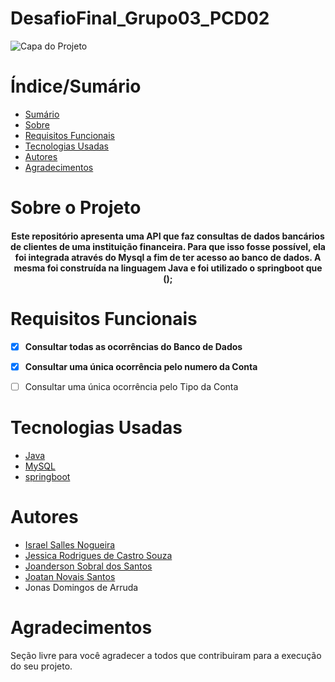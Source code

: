 # DesafioFinal_Grupo03_PCD02


![Capa do Projeto](https://cdn.pixabay.com/photo/2015/01/28/22/20/bookkeeping-615384_960_720.jpg)

# Índice/Sumário

* [Sumário](#índice/sumário)
* [Sobre](#sobre-o-projeto)
* [Requisitos Funcionais](#requisitos-funcionais)
* [Tecnologias Usadas](#tecnologias-usadas)
* [Autores](#autores)
* [Agradecimentos](#agradecimentos)

# Sobre o Projeto

<h4 align="center"> 
Este repositório apresenta uma API que faz consultas de dados bancários de clientes de uma instituição financeira. Para que isso fosse possível, ela foi integrada através do Mysql a fim de ter acesso ao banco de dados. A mesma foi construída na linguagem Java e foi utilizado o springboot que ();
</h4>


# Requisitos Funcionais 

- [x] **Consultar todas as ocorrências do Banco de Dados**
- [x] **Consultar uma única ocorrência pelo numero da Conta**
- [ ] Consultar uma única ocorrência pelo Tipo da Conta


# Tecnologias Usadas

- [Java](https://www.oracle.com/java/technologies/downloads/)
- [MySQL](https://dev.mysql.com/downloads/file/?id=507825)
- [springboot](https://start.spring.io)

# Autores

- [Israel Salles Nogueira](https://github.com/GeoIsrael)
- [Jessica Rodrigues de Castro Souza](https://github.com/JessycaCastro)
- [Joanderson Sobral dos Santos](https://github.com/sobral25)
- [Joatan Novais Santos](https://github.com/Joatan1989)
- Jonas Domingos de Arruda


# Agradecimentos

Seção livre para você agradecer a todos que contribuiram para a execução do seu projeto.

